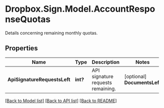 # Dropbox.Sign.Model.AccountResponseQuotas
Details concerning remaining monthly quotas.

## Properties

Name | Type | Description | Notes
------------ | ------------- | ------------- | -------------
**ApiSignatureRequestsLeft** | **int?** |  API signature requests remaining.  | [optional] **DocumentsLeft** | **int?** |  Signature requests remaining.  | [optional] **TemplatesTotal** | **int?** |  Total API templates allowed.  | [optional] **TemplatesLeft** | **int?** |  API templates remaining.  | [optional] **SmsVerificationsLeft** | **int?** |  SMS verifications remaining.  | [optional] **NumFaxPagesLeft** | **int?** |  Number of fax pages left  | [optional] 

[[Back to Model list]](../README.md#documentation-for-models) [[Back to API list]](../README.md#documentation-for-api-endpoints) [[Back to README]](../README.md)

